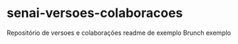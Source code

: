 # senai-versoes-colaboracoes
Repositório de versoes e colaborações
readme de exemplo
Brunch exemplo
